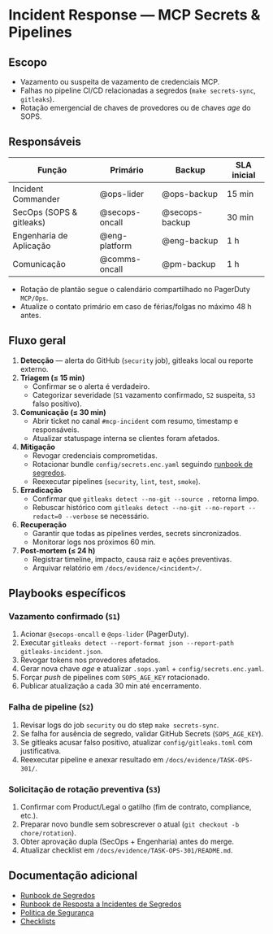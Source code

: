 # Incident Response — MCP Secrets & Pipelines

## Escopo

- Vazamento ou suspeita de vazamento de credenciais MCP.
- Falhas no pipeline CI/CD relacionadas a segredos (`make secrets-sync`, `gitleaks`).
- Rotação emergencial de chaves de provedores ou de chaves *age* do SOPS.

## Responsáveis

| Função | Primário | Backup | SLA inicial |
| ------ | -------- | ------ | ----------- |
| Incident Commander | @ops-lider | @ops-backup | 15 min |
| SecOps (SOPS & gitleaks) | @secops-oncall | @secops-backup | 30 min |
| Engenharia de Aplicação | @eng-platform | @eng-backup | 1 h |
| Comunicação | @comms-oncall | @pm-backup | 1 h |

- Rotação de plantão segue o calendário compartilhado no PagerDuty `MCP/Ops`.
- Atualize o contato primário em caso de férias/folgas no máximo 48 h antes.

## Fluxo geral

1. **Detecção** — alerta do GitHub (`security` job), gitleaks local ou reporte externo.
2. **Triagem (≤ 15 min)**
   - Confirmar se o alerta é verdadeiro.
   - Categorizar severidade (`S1` vazamento confirmado, `S2` suspeita, `S3` falso positivo).
3. **Comunicação (≤ 30 min)**
   - Abrir ticket no canal `#mcp-incident` com resumo, timestamp e responsáveis.
   - Atualizar statuspage interna se clientes foram afetados.
4. **Mitigação**
   - Revogar credenciais comprometidas.
   - Rotacionar bundle `config/secrets.enc.yaml` seguindo [runbook de segredos](runbooks/secret-management.md).
   - Reexecutar pipelines (`security`, `lint`, `test`, `smoke`).
5. **Erradicação**
   - Confirmar que `gitleaks detect --no-git --source .` retorna limpo.
   - Rebuscar histórico com `gitleaks detect --no-git --no-report --redact=0 --verbose` se necessário.
6. **Recuperação**
   - Garantir que todas as pipelines verdes, secrets sincronizados.
   - Monitorar logs nos próximos 60 min.
7. **Post-mortem (≤ 24 h)**
   - Registrar timeline, impacto, causa raiz e ações preventivas.
   - Arquivar relatório em `/docs/evidence/<incident>/`.

## Playbooks específicos

### Vazamento confirmado (`S1`)

1. Acionar `@secops-oncall` e `@ops-lider` (PagerDuty).
2. Executar `gitleaks detect --report-format json --report-path gitleaks-incident.json`.
3. Revogar tokens nos provedores afetados.
4. Gerar nova chave *age* e atualizar `.sops.yaml` + `config/secrets.enc.yaml`.
5. Forçar *push* de pipelines com `SOPS_AGE_KEY` rotacionado.
6. Publicar atualização a cada 30 min até encerramento.

### Falha de pipeline (`S2`)

1. Revisar logs do job `security` ou do step `make secrets-sync`.
2. Se falha for ausência de segredo, validar GitHub Secrets (`SOPS_AGE_KEY`).
3. Se gitleaks acusar falso positivo, atualizar `config/gitleaks.toml` com justificativa.
4. Reexecutar pipeline e anexar resultado em `/docs/evidence/TASK-OPS-301/`.

### Solicitação de rotação preventiva (`S3`)

1. Confirmar com Product/Legal o gatilho (fim de contrato, compliance, etc.).
2. Preparar novo bundle sem sobrescrever o atual (`git checkout -b chore/rotation`).
3. Obter aprovação dupla (SecOps + Engenharia) antes do merge.
4. Atualizar checklist em `/docs/evidence/TASK-OPS-301/README.md`.

## Documentação adicional

- [Runbook de Segredos](runbooks/secret-management.md)
- [Runbook de Resposta a Incidentes de Segredos](runbooks/secrets-incident-playbook.md)
- [Politica de Segurança](../../SECURITY.md)
- [Checklists](../checklists)
